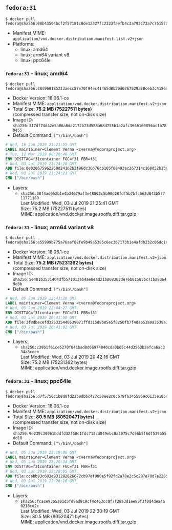 ## `fedora:31`

```console
$ docker pull fedora@sha256:08b43504bcf2f57181c0de12327fc2323faefb4c3a793c73a7c75157d1d29ef5
```

-	Manifest MIME: `application/vnd.docker.distribution.manifest.list.v2+json`
-	Platforms:
	-	linux; amd64
	-	linux; arm64 variant v8
	-	linux; ppc64le

### `fedora:31` - linux; amd64

```console
$ docker pull fedora@sha256:38d960185213aecc87e70f94ec41465d8b50d6267529a28ceb3c4186d8f9c2c7
```

-	Docker Version: 18.06.1-ce
-	Manifest MIME: `application/vnd.docker.distribution.manifest.v2+json`
-	Total Size: **75.2 MB (75227511 bytes)**  
	(compressed transfer size, not on-disk size)
-	Image ID: `sha256:317df74d42e5a06a6da2172b23d588a68d755b1a2afc3666160856ac1b789e55`
-	Default Command: `["\/bin\/bash"]`

```dockerfile
# Wed, 16 Jan 2019 21:21:55 GMT
LABEL maintainer=Clement Verna <cverna@fedoraproject.org>
# Tue, 12 Mar 2019 00:20:46 GMT
ENV DISTTAG=f31container FGC=f31 FBR=f31
# Wed, 03 Jul 2019 21:24:20 GMT
ADD file:0e020675962260d24162b2f96dc36676cb105f08493ac267314c168d52b23022 in / 
# Wed, 03 Jul 2019 21:24:21 GMT
CMD ["/bin/bash"]
```

-	Layers:
	-	`sha256:30f4ad052b1e4b34679af3e48862c5b90d28fdf5b7bfc662d843b57711771189`  
		Last Modified: Wed, 03 Jul 2019 21:25:41 GMT  
		Size: 75.2 MB (75227511 bytes)  
		MIME: application/vnd.docker.image.rootfs.diff.tar.gzip

### `fedora:31` - linux; arm64 variant v8

```console
$ docker pull fedora@sha256:e55999b775a76aef82fe9b49a5385c6ec367173b1e4afdb232c06dc1e8da02df
```

-	Docker Version: 18.06.1-ce
-	Manifest MIME: `application/vnd.docker.distribution.manifest.v2+json`
-	Total Size: **75.2 MB (75231362 bytes)**  
	(compressed transfer size, not on-disk size)
-	Image ID: `sha256:5e481b3531404dfb571013ab4ae8ead21b868302de76b81503bc71ba83649d3b`
-	Default Command: `["\/bin\/bash"]`

```dockerfile
# Wed, 05 Jun 2019 22:43:26 GMT
LABEL maintainer=Clement Verna <cverna@fedoraproject.org>
# Wed, 05 Jun 2019 22:44:27 GMT
ENV DISTTAG=f31container FGC=f31 FBR=f31
# Wed, 03 Jul 2019 20:41:00 GMT
ADD file:3f8dbecefd325325440539071ffd315d8b85e5f8250fb7f4da653a9a3539a124 in / 
# Wed, 03 Jul 2019 20:41:02 GMT
CMD ["/bin/bash"]
```

-	Layers:
	-	`sha256:c39b1f61ce5270f041bad8d66974840cda0b65c44d3563b2efca6ac334a8ceee`  
		Last Modified: Wed, 03 Jul 2019 20:42:16 GMT  
		Size: 75.2 MB (75231362 bytes)  
		MIME: application/vnd.docker.image.rootfs.diff.tar.gzip

### `fedora:31` - linux; ppc64le

```console
$ docker pull fedora@sha256:d7f5750c1b8d8fd22b9dbbc427c50ee2c0cb79f63455569c6133e10548c8fe10
```

-	Docker Version: 18.06.1-ce
-	Manifest MIME: `application/vnd.docker.distribution.manifest.v2+json`
-	Total Size: **80.5 MB (80520471 bytes)**  
	(compressed transfer size, not on-disk size)
-	Image ID: `sha256:9e239c30061bddfd32f60c1fdc713cd849ebc8a3075c7d56b5f6df539b55dd18`
-	Default Command: `["\/bin\/bash"]`

```dockerfile
# Wed, 05 Jun 2019 23:19:06 GMT
LABEL maintainer=Clement Verna <cverna@fedoraproject.org>
# Wed, 05 Jun 2019 23:20:34 GMT
ENV DISTTAG=f31container FGC=f31 FBR=f31
# Wed, 03 Jul 2019 22:28:05 GMT
ADD file:ccabb93c603e931292626672cb97ef980e5f92fd2a78e2c5c297e78d7e220588 in / 
# Wed, 03 Jul 2019 22:28:10 GMT
CMD ["/bin/bash"]
```

-	Layers:
	-	`sha256:fcace93b5a01d5fd9ad9c9cf4c463cc0f7f28a3d1ee85f3f0d4dea4a0218cd2c`  
		Last Modified: Wed, 03 Jul 2019 22:30:19 GMT  
		Size: 80.5 MB (80520471 bytes)  
		MIME: application/vnd.docker.image.rootfs.diff.tar.gzip
